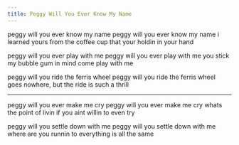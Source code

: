 ```yaml
---
title: Peggy Will You Ever Know My Name
---
```


peggy will you ever know my name
peggy will you ever know my name
i learned yours from the coffee cup that your holdin in your hand

peggy will you ever play with me
peggy will you ever play with me
you stick my bubble gum in mind come play with me

peggy will you ride the ferris wheel
peggy will you ride the ferris wheel
goes nowhere, but the ride is such a thrill

---

peggy will you ever make me cry
peggy will you ever make me cry
whats the point of livin if you aint willin to even try

peggy will you settle down with me
peggy will you settle down with me
where are you runnin to everything is all the same


